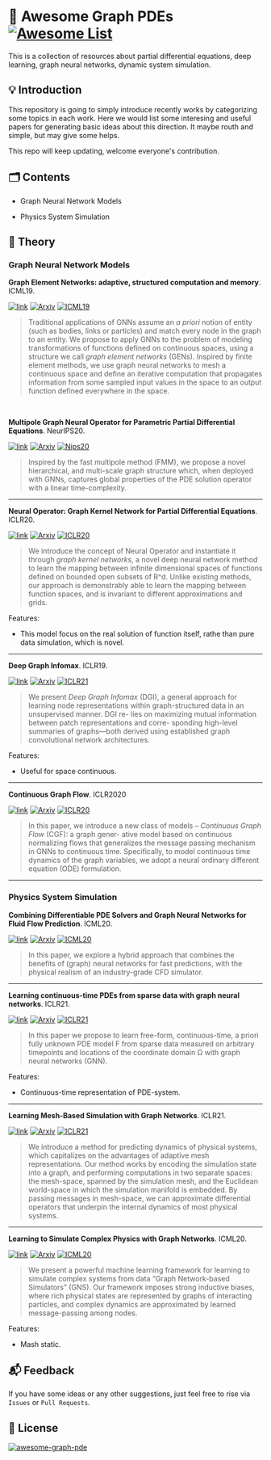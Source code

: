 # 📑 Awesome Graph PDEs <a href="https://github.com/cbhua/awesome-graph-pde" target="_blank"><img alt="Awesome List" src="https://img.shields.io/badge/-Awesome_List-fc60a8?&style=flat&logo=Awesome-Lists&logoColor=white"/></a>

This is a collection of resources about partial differential equations, deep learning, graph neural networks, dynamic system simulation. 

## 💡 Introduction

This repository is going to simply introduce recently works by categorizing some topics in each work. Here we would list some interesing and useful papers for generating basic ideas about this direction. It maybe routh and simple, but may give some helps. 

This repo will keep updating, welcome everyone's contribution. 

## 🗂  Contents

- Graph Neural Network Models

- Physics System Simulation

## 📖 Theory

### Graph Neural Network Models

**Graph Element Networks: adaptive, structured computation and memory**. ICML19. 

<a href="http://arxiv.org/abs/1904.09019" target="_blank"><img alt="link" src="https://img.shields.io/badge/-Link-informational?&style=flat&logoColor=white"/></a> <a href="http://arxiv.org/abs/1904.09019" target="_blank"><img alt="Arxiv" src="https://img.shields.io/badge/-1904.09019-b31b1b?&style=flat&logo=arXiv&logoColor=white"/></a> <a href="http://arxiv.org/abs/1904.09019" target="_blank"><img alt="ICML19" src="https://img.shields.io/badge/ICML-2019-orange?&style=flat&logoColor=white"/></a>

> Traditional applications of GNNs assume an *a priori* notion of entity (such as bodies, links or particles) and match every node in the graph to an entity. We propose to apply GNNs to the problem of modeling transformations of functions defined on continuous spaces, using a structure we call *graph element networks* (GENs). Inspired by finite element methods, we use graph neural networks to mesh a continuous space and define an iterative computation that propagates information from some sampled input values in the space to an output function defined everywhere in the space. 

<br>

**Multipole Graph Neural Operator for Parametric Partial Differential Equations**. NeurIPS20. 

<a href="http://arxiv.org/abs/2006.09535" target="_blank"><img alt="link" src="https://img.shields.io/badge/-Link-informational?&style=flat&logoColor=white"/></a> <a href="http://arxiv.org/abs/2006.09535" target="_blank"><img alt="Arxiv" src="https://img.shields.io/badge/-2006.09535-b31b1b?&style=flat&logo=arXiv&logoColor=white"/></a> <a href="http://arxiv.org/abs/2006.09535" target="_blank"><img alt="Nips20" src="https://img.shields.io/badge/NeurIPS-2020-blueviolet?&style=flat&logoColor=white"/></a>

> Inspired by the fast multipole method (FMM), we propose a novel hierarchical, and multi-scale graph structure which, when deployed with GNNs, captures global properties of the PDE solution operator with a linear time-complexity. 

---

**Neural Operator: Graph Kernel Network for Partial Differential Equations**. ICLR20. 

<a href="http://arxiv.org/abs/2003.03485" target="_blank"><img alt="link" src="https://img.shields.io/badge/-Link-informational?&style=flat&logoColor=white"/></a> <a href="http://arxiv.org/abs/2003.03485" target="_blank"><img alt="Arxiv" src="https://img.shields.io/badge/-2003.03485-b31b1b?&style=flat&logo=arXiv&logoColor=white"/></a> <a href="http://arxiv.org/abs/2003.03485" target="_blank"><img alt="ICLR20" src="https://img.shields.io/badge/ICLR-2020-brightgreen?&style=flat&logoColor=white"/></a>

> We introduce the concept of Neural Operator and instantiate it through *graph kernel networks*, a novel deep neural network method to learn the mapping between infinite dimensional spaces of functions defined on bounded open subsets of R^d. Unlike existing methods, our approach is demonstrably able to learn the mapping between function spaces, and is invariant to different approximations and grids. 

Features: 

- This model focus on the real solution of function itself, rathe than pure data simulation, which is novel. 

---

**Deep Graph Infomax**. ICLR19. 

<a href="http://arxiv.org/abs/1809.10341" target="_blank"><img alt="link" src="https://img.shields.io/badge/-Link-informational?&style=flat&logoColor=white"/></a> <a href="http://arxiv.org/abs/1809.10341" target="_blank"><img alt="Arxiv" src="https://img.shields.io/badge/-1809.10341-b31b1b?&style=flat&logo=arXiv&logoColor=white"/></a> <a href="http://arxiv.org/abs/1809.10341" target="_blank"><img alt="ICLR21" src="https://img.shields.io/badge/ICLR-2019-brightgreen?&style=flat&logoColor=white"/></a>

> We present *Deep Graph Infomax* (DGI), a general approach for learning node representations within graph-structured data in an unsupervised manner. DGI re- lies on maximizing mutual information between patch representations and corre- sponding high-level summaries of graphs—both derived using established graph convolutional network architectures. 

Features:

- Useful for space continuous. 

---

**Continuous Graph Flow**. ICLR2020

<a href="http://arxiv.org/abs/1908.02436" target="_blank"><img alt="link" src="https://img.shields.io/badge/-Link-informational?&style=flat&logoColor=white"/></a> <a href="http://arxiv.org/abs/1908.02436" target="_blank"><img alt="Arxiv" src="https://img.shields.io/badge/-1908.02436-b31b1b?&style=flat&logo=arXiv&logoColor=white"/></a> <a href="http://arxiv.org/abs/1908.02436" target="_blank"><img alt="ICLR20" src="https://img.shields.io/badge/ICLR-2020-brightgreen?&style=flat&logoColor=white"/></a>

> In this paper, we introduce a new class of models – *Continuous Graph Flow* (CGF): a graph gener- ative model based on continuous normalizing flows that generalizes the message passing mechanism in GNNs to continuous time. Specifically, to model continuous time dynamics of the graph variables, we adopt a neural ordinary different equation (ODE) formulation.

---

### Physics System Simulation

**Combining Differentiable PDE Solvers and Graph Neural Networks for Fluid Flow Prediction**. ICML20. 

<a href="http://arxiv.org/abs/2007.04439" target="_blank"><img alt="link" src="https://img.shields.io/badge/-Link-informational?&style=flat&logoColor=white"/></a> <a href="http://arxiv.org/abs/2007.04439" target="_blank"><img alt="Arxiv" src="https://img.shields.io/badge/-2007.04439-b31b1b?&style=flat&logo=arXiv&logoColor=white"/></a> <a href="http://arxiv.org/abs/2007.04439" target="_blank"><img alt="ICML20" src="https://img.shields.io/badge/ICML-2020-orange?&style=flat&logoColor=white"/></a>

> In this paper, we explore a hybrid approach that combines the benefits of (graph) neural networks for fast predictions, with the physical realism of an industry-grade CFD simulator.

---

**Learning continuous-time PDEs from sparse data with graph neural networks**. ICLR21. 

<a href="http://arxiv.org/abs/2006.08956" target="_blank"><img alt="link" src="https://img.shields.io/badge/-Link-informational?&style=flat&logoColor=white"/></a> <a href="http://arxiv.org/abs/2006.08956" target="_blank"><img alt="Arxiv" src="https://img.shields.io/badge/-2006.08956-b31b1b?&style=flat&logo=arXiv&logoColor=white"/></a> <a href="http://arxiv.org/abs/2006.08956" target="_blank"><img alt="ICLR21" src="https://img.shields.io/badge/ICLR-2021-brightgreen?&style=flat&logoColor=white"/></a>

> In this paper we propose to learn free-form, continuous-time, a priori fully unknown PDE model F from sparse data measured on arbitrary timepoints and locations of the coordinate domain Ω with graph neural networks (GNN).

Features: 

- Continuous-time representation of PDE-system. 

---

**Learning Mesh-Based Simulation with Graph Networks**. ICLR21. 

<a href="http://arxiv.org/abs/2010.03409" target="_blank"><img alt="link" src="https://img.shields.io/badge/-Link-informational?&style=flat&logoColor=white"/></a> <a href="http://arxiv.org/abs/2010.03409" target="_blank"><img alt="Arxiv" src="https://img.shields.io/badge/-2010.03409-b31b1b?&style=flat&logo=arXiv&logoColor=white"/></a> <a href="http://arxiv.org/abs/2010.03409" target="_blank"><img alt="ICLR21" src="https://img.shields.io/badge/ICLR-2021-brightgreen?&style=flat&logoColor=white"/></a>

> We introduce a method for predicting dynamics of physical systems, which capitalizes on the advantages of adaptive mesh representations. Our method works by encoding the simulation state into a graph, and performing computations in two separate spaces: the mesh-space, spanned by the simulation mesh, and the Euclidean world-space in which the simulation manifold is embedded. By passing messages in mesh-space, we can approximate differential operators that underpin the internal dynamics of most physical systems. 

---

**Learning to Simulate Complex Physics with Graph Networks**. ICML20. 

<a href="http://arxiv.org/abs/2002.09405" target="_blank"><img alt="link" src="https://img.shields.io/badge/-Link-informational?&style=flat&logoColor=white"/></a> <a href="http://arxiv.org/abs/2002.09405" target="_blank"><img alt="Arxiv" src="https://img.shields.io/badge/-2002.09405-b31b1b?&style=flat&logo=arXiv&logoColor=white"/></a> <a href="http://arxiv.org/abs/2002.09405" target="_blank"><img alt="ICML20" src="https://img.shields.io/badge/ICML-2020-orange?&style=flat&logoColor=white"/></a>

> We present a powerful machine learning framework for learning to simulate complex systems from data “Graph Network-based Simulators” (GNS). Our framework imposes strong inductive biases, where rich physical states are represented by graphs of interacting particles, and complex dynamics are approximated by learned message-passing among nodes. 

Features: 

- Mash static. 

## 📬 Feedback

If you have some ideas or any other suggestions, just feel free to rise via `Issues` or `Pull Requests`. 

## 📜 License

<a href="https://github.com/cbhua/awesome-graph-pde" target="_blank"><img alt="awesome-graph-pde" src="https://img.shields.io/badge/License-MIT-brightgreen?&style=flat&logoColor=white"/></a>